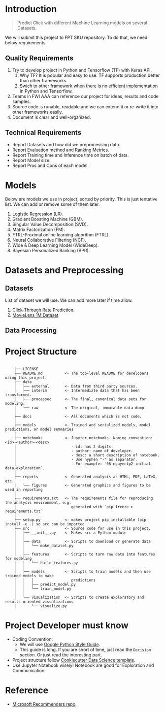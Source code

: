 # Introduction

> Predict Click with different Machine Learning models on several Datasets.

We will submit this project to FPT SKU repository. To do that, we need below requirements:

## Quality Requirements

1. Try to develop project in Python and Tensorflow (TF) with Keras API.
   1. Why TF? It is popular and easy to use. TF supports production better than other frameworks.
   2. Swich to other framework when there is no efficient implementation in Python and Tensorflow.
2. Teams in FWI AAA can reference our project for ideas, results and code samples.
3. Source code is runable, readable and we can extend it or re-write it into other frameworks easily.
4. Document is clear and well-organized.

## Technical Requirements

- Report Datasets and how did we preprocessing data.
- Report Evaluation method and Ranking Metrics.
- Report Training time and Inference time on batch of data.
- Report Model size.
- Report Pros and Cons of each model.

# Models

Below are models we use in project, sorted by priority. This is just tentative list. We can add or remove some of them later.

1. Logistic Regression (LR).
2. Gradient Boosting Machine (GBM).
3. Singular Value Decomposition (SVD).
4. Matrix Factorization (FM).
5. FTRL-Proximal online learning algorithm (FTRL).
6. Neural Collaborative Filtering (NCF).
7. Wide & Deep Learning Model (WideDeep).
8. Bayesian Personalized Ranking (BPR).

# Datasets and Preprocessing

## Datasets

List of dataset we will use. We can add more later if time allow.

1. [Click-Through Rate Prediction](https://www.kaggle.com/c/avazu-ctr-prediction/data).
2. [MovieLens 1M Dataset](https://grouplens.org/datasets/movielens/1m/).

## Data Processing


# Project Structure

```

    ├── LICENSE
    ├── README.md          <- The top-level README for developers using this project.
    ├── data
    │   ├── external       <- Data from third party sources.
    │   ├── interim        <- Intermediate data that has been transformed.
    │   ├── processed      <- The final, canonical data sets for modeling.
    │   └── raw            <- The original, immutable data dump.
    │
    ├── docs               <- All documents which is not code.
    │
    ├── models             <- Trained and serialized models, model predictions, or model summaries
    │
    ├── notebooks          <- Jupyter notebooks. Naming convention: <id>-<author>-<desc>
    │                         - id: has 2 digits.
    │                         - author: name of developer.
    │                         - desc: a short description of notebook.
    │                         - Use hyphen "-" as separator.
    │                         - For example: `08-nguyentp2-initial-data-exploration`.
    │
    ├── reports            <- Generated analysis as HTML, PDF, LaTeX, etc.
    │   └── figures        <- Generated graphics and figures to be used in reporting
    │
    ├── requirements.txt   <- The requirements file for reproducing the analysis environment, e.g.
    │                         generated with `pip freeze > requirements.txt`
    │
    ├── setup.py           <- makes project pip installable (pip install -e .) so src can be imported
    ├── src                <- Source code for use in this project.
    │   ├── __init__.py    <- Makes src a Python module
    │   │
    │   ├── data           <- Scripts to download or generate data
    │   │   └── make_dataset.py
    │   │
    │   ├── features       <- Scripts to turn raw data into features for modeling
    │   │   └── build_features.py
    │   │
    │   ├── models         <- Scripts to train models and then use trained models to make
    │   │   │                 predictions
    │   │   ├── predict_model.py
    │   │   └── train_model.py
    │   │
    │   └── visualization  <- Scripts to create exploratory and results oriented visualizations
    │       └── visualize.py

```

# Project Developer must know

- Coding Convention:
  - We will use [Google Python Style Guide](https://github.com/google/styleguide/blob/gh-pages/pyguide.md).
  - This guide is long. If you are short of time, just read the `Decision` section. Or just read the interesting part.
- Project structure follow [Cookiecutter Data Science template](https://drivendata.github.io/cookiecutter-data-science/).
- Use Jupyter Notebook wisely! Notebook are good for Exploration and Communication.

# Reference

- [Microsoft Recommenders repo](https://github.com/microsoft/recommenders).